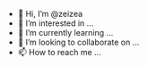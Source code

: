 - 👋 Hi, I’m @zeizea
- 👀 I’m interested in ...
- 🌱 I’m currently learning ...
- 💞️ I’m looking to collaborate on ...
- 📫 How to reach me ...

<!---
zeizea/zeizea is a ✨ special ✨ repository because its `README.md` (this file) appears on your GitHub profile.
You can click the Preview link to take a look at your changes.
--->
